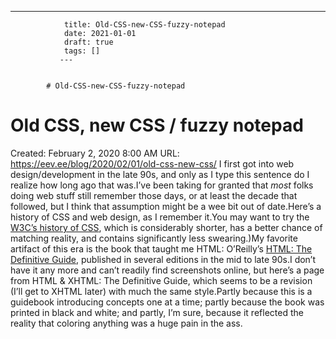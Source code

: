 ---
                title: Old-CSS-new-CSS-fuzzy-notepad
                date: 2021-01-01    
                draft: true
                tags: []
               ---


            # Old-CSS-new-CSS-fuzzy-notepad

# Old CSS, new CSS / fuzzy notepad
Created: February 2, 2020 8:00 AM
URL: https://eev.ee/blog/2020/02/01/old-css-new-css/
I first got into web design/development in the late 90s, and only as I type this sentence do I realize how long ago that was.I’ve been taking for granted that *most* folks doing web stuff still remember those days, or at least the decade that followed, but I think that assumption might be a wee bit out of date.Here’s a history of CSS and web design, as I remember it.You may want to try the [W3C’s history of CSS](https://www.w3.org/Style/CSS20/history.html), which is considerably shorter, has a better chance of matching reality, and contains significantly less swearing.)My favorite artifact of this era is the book that taught me HTML: O’Reilly’s [HTML: The Definitive Guide](https://isbnsearch.org/isbn/9781565924925), published in several editions in the mid to late 90s.I don’t have it any more and can’t readily find screenshots online, but here’s a page from HTML & XHTML: The Definitive Guide, which seems to be a revision (I’ll get to XHTML later) with much the same style.Partly because this is a guidebook introducing concepts one at a time; partly because the book was printed in black and white; and partly, I’m sure, because it reflected the reality that coloring anything was a huge pain in the ass.